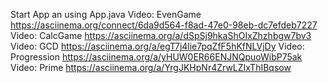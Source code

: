 Start App an using App.java
Video: EvenGame
https://asciinema.org/connect/6da9d564-f8ad-47e0-98eb-dc7efdeb7227
Video: CalcGame
https://asciinema.org/a/dSpSj9hkaShOIxZhzhbgw7bv3
Video: GCD
https://asciinema.org/a/egT7j4lie7pqZfF5hKfNLVjDy
Video: Progression
https://asciinema.org/a/yHUW0ER66ENJNQpuoWibP75ak
Video: Prime
https://asciinema.org/a/YrgJKHpNr4ZrwLZIxThIBqsow